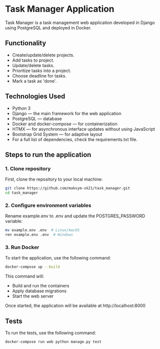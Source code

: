 # Task Manager Application

Task Manager is a task management web application developed in Django using PostgreSQL and deployed in Docker.

## Functionality
- Create/update/delete projects.
- Add tasks to project.
- Update/delete tasks.
- Prioritize tasks into a project.
- Choose deadline for tasks.
- Mark a task as 'done'.

## Technologies Used
- Python 3
- Django — the main framework for the web application
- PostgreSQL — database
- Docker and docker-compose — for containerization
- HTMX — for asynchronous interface updates without using JavaScript
- Bootstrap Grid System — for adaptive layout
- For a full list of dependencies, check the requirements.txt file.

## Steps to run the application

### 1. Clone repository

First, clone the repository to your local machine:

```bash
git clone https://github.com/maksym-sk21/task_manager.git
cd task_manager
```

### 2. Configure environment variables

Rename example.env to .env and update the POSTGRES_PASSWORD variable:

```bash
mv example.env .env  # Linux/macOS
ren example.env .env  # Windows
```

### 3. Run Docker

To start the application, use the following command:

```bash
docker-compose up --build
```

This command will:
- Build and run the containers
- Apply database migrations
- Start the web server

Once started, the application will be available at http://localhost:8000

## Tests

To run the tests, use the following command:

```bash
docker-compose run web python manage.py test
```
